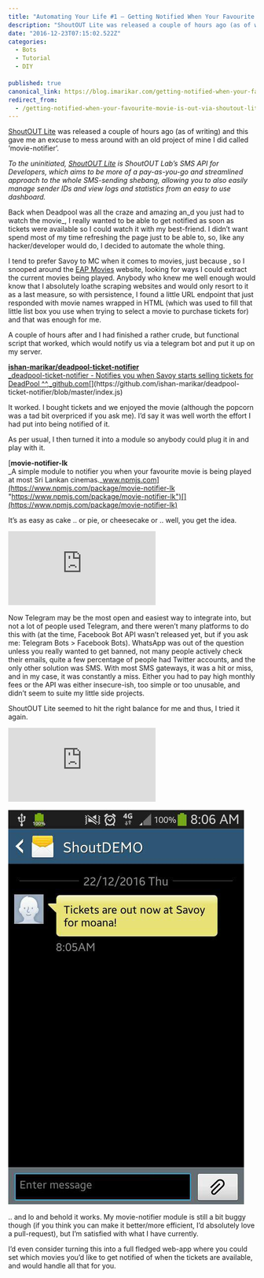 ```yaml
---
title: "Automating Your Life #1 — Getting Notified When Your Favourite Movie is Out (via ShoutOUT Lite)"
description: "ShoutOUT Lite was released a couple of hours ago (as of writing) and this gave me an excuse to mess around with an old project of mine I did called ‘movie-notifier’. To the uninitiated, ShoutOUT Lite…"
date: "2016-12-23T07:15:02.522Z"
categories: 
  - Bots
  - Tutorial
  - DIY

published: true
canonical_link: https://blog.imarikar.com/getting-notified-when-your-favourite-movie-is-out-via-shoutout-lite-cd7d7f636e87
redirect_from:
  - /getting-notified-when-your-favourite-movie-is-out-via-shoutout-lite-cd7d7f636e87
---
```


[ShoutOUT Lite](https://lite.getshoutout.com) was released a couple of hours ago (as of writing) and this gave me an excuse to mess around with an old project of mine I did called ‘movie-notifier’.

_To the uninitiated,_ [_ShoutOUT Lite_](https://lite.getshoutout.com) _is ShoutOUT Lab’s SMS API for Developers, which aims to be more of a pay-as-you-go and streamlined approach to the whole SMS-sending shebang, allowing you to also easily manage sender IDs and view logs and statistics from an easy to use dashboard._

Back when Deadpool was all the craze and amazing an_d you just had to watch the movie_, I really wanted to be able to get notified as soon as tickets were available so I could watch it with my best-friend. I didn’t want spend most of my time refreshing the page just to be able to, so, like any hacker/developer would do, I decided to automate the whole thing.

I tend to prefer Savoy to MC when it comes to movies, just because _<retracted>_, so I snooped around the [EAP Movies](http://eapmovies.com) website, looking for ways I could extract the current movies being played. Anybody who knew me well enough would know that I absolutely loathe scraping websites and would only resort to it as a last measure, so with persistence, I found a little URL endpoint that just responded with movie names wrapped in HTML (which was used to fill that little list box you use when trying to select a movie to purchase tickets for) and that was enough for me.

A couple of hours after and I had finished a rather crude, but functional script that worked, which would notify us via a telegram bot and put it up on my server.

[**ishan-marikar/deadpool-ticket-notifier**  
_deadpool-ticket-notifier - Notifies you when Savoy starts selling tickets for DeadPool ^^,_github.com](https://github.com/ishan-marikar/deadpool-ticket-notifier/blob/master/index.js "https://github.com/ishan-marikar/deadpool-ticket-notifier/blob/master/index.js")[](https://github.com/ishan-marikar/deadpool-ticket-notifier/blob/master/index.js)

It worked. I bought tickets and we enjoyed the movie (although the popcorn was a tad bit overpriced if you ask me). I’d say it was well worth the effort I had put into being notified of it.

As per usual, I then turned it into a module so anybody could plug it in and play with it.

[**movie-notifier-lk**  
_A simple module to notifier you when your favourite movie is being played at most Sri Lankan cinemas._www.npmjs.com](https://www.npmjs.com/package/movie-notifier-lk "https://www.npmjs.com/package/movie-notifier-lk")[](https://www.npmjs.com/package/movie-notifier-lk)

It’s as easy as cake .. or pie, or cheesecake or .. well, you get the idea.

<Embed src="https://gist.github.com/ishan-marikar/4f60feb598b0affe2e12890981090612.js" aspectRatio={0.357} />

Now Telegram may be the most open and easiest way to integrate into, but not a lot of people used Telegram, and there weren’t many platforms to do this with (at the time, Facebook Bot API wasn’t released yet, but if you ask me: Telegram Bots > Facebook Bots). WhatsApp was out of the question unless you really wanted to get banned, not many people actively check their emails, quite a few percentage of people had Twitter accounts, and the only other solution was SMS. With most SMS gateways, it was a hit or miss, and in my case, it was constantly a miss. Either you had to pay high monthly fees or the API was either insecure-ish, too simple or too unusable, and didn’t seem to suite my little side projects.

ShoutOUT Lite seemed to hit the right balance for me and thus, I tried it again.

<Embed src="https://gist.github.com/ishan-marikar/e473481969a1ad1bc9098beb1d6f02be.js" aspectRatio={0.357} />

![](./asset-1.jpeg)

.. and lo and behold it works. My movie-notifier module is still a bit buggy though (if you think you can make it better/more efficient, I’d absolutely love a pull-request), but I’m satisfied with what I have currently.

I’d even consider turning this into a full fledged web-app where you could set which movies you’d like to get notified of when the tickets are available, and would handle all that for you.
